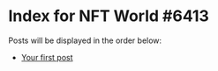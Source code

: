 # Index for NFT World #6413
Posts will be displayed in the order below:

- [Your first post](./001-first.md)

